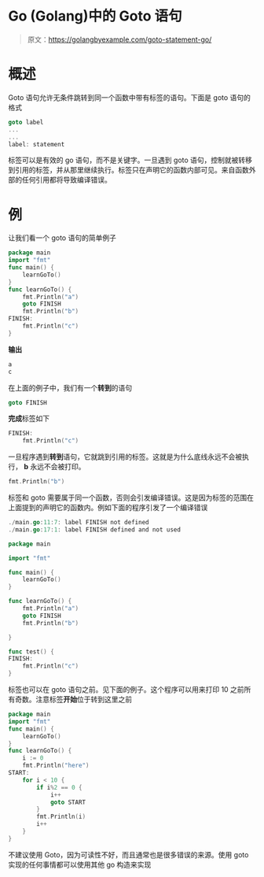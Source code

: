 # Go (Golang)中的 Goto 语句

> 原文：<https://golangbyexample.com/goto-statement-go/>

# **概述**

Goto 语句允许无条件跳转到同一个函数中带有标签的语句。下面是 goto 语句的格式

```go
goto label
...
...
label: statement
```

标签可以是有效的 go 语句，而不是关键字。一旦遇到 goto 语句，控制就被转移到引用的标签，并从那里继续执行。标签只在声明它的函数内部可见。来自函数外部的任何引用都将导致编译错误。

# **例**

让我们看一个 goto 语句的简单例子

```go
package main
import "fmt"
func main() {
    learnGoTo()
}
func learnGoTo() {
    fmt.Println("a")
    goto FINISH
    fmt.Println("b")
FINISH:
    fmt.Println("c")
}
```

**输出**

```go
a
c
```

在上面的例子中，我们有一个**转到**的语句

```go
goto FINISH
```

**完成**标签如下

```go
FINISH:
    fmt.Println("c")
```

一旦程序遇到**转到**语句，它就跳到引用的标签。这就是为什么底线永远不会被执行， **b** 永远不会被打印。

```go
fmt.Println("b")
```

标签和 goto 需要属于同一个函数，否则会引发编译错误。这是因为标签的范围在上面提到的声明它的函数内。例如下面的程序引发了一个编译错误

```go
./main.go:11:7: label FINISH not defined
./main.go:17:1: label FINISH defined and not used
```

```go
package main

import "fmt"

func main() {
	learnGoTo()
}

func learnGoTo() {
	fmt.Println("a")
	goto FINISH
	fmt.Println("b")

}

func test() {
FINISH:
	fmt.Println("c")
}
```

标签也可以在 goto 语句之前。见下面的例子。这个程序可以用来打印 10 之前所有奇数。注意标签**开始**位于转到这里之前

```go
package main
import "fmt"
func main() {
    learnGoTo()
}
func learnGoTo() {
    i := 0
    fmt.Println("here")
START:
    for i < 10 {
        if i%2 == 0 {
            i++
            goto START
        }  
        fmt.Println(i)
        i++
    }
}
```

不建议使用 Goto，因为可读性不好，而且通常也是很多错误的来源。使用 goto 实现的任何事情都可以使用其他 go 构造来实现